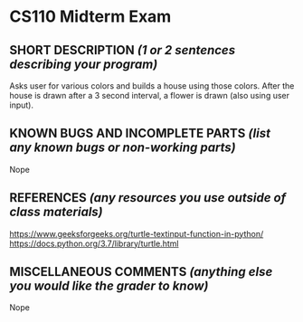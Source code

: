 # CS110 Midterm Exam

## SHORT DESCRIPTION *(1 or 2 sentences describing your program)*
Asks user for various colors and builds a house using those colors. After the house is drawn after a 3 second interval, a flower is drawn (also using user input). 

## KNOWN BUGS AND INCOMPLETE PARTS *(list any known bugs or non-working parts)*
Nope 

## REFERENCES *(any resources you use outside of class materials)*

https://www.geeksforgeeks.org/turtle-textinput-function-in-python/
https://docs.python.org/3.7/library/turtle.html

## MISCELLANEOUS COMMENTS *(anything else you would like the grader to know)*
Nope